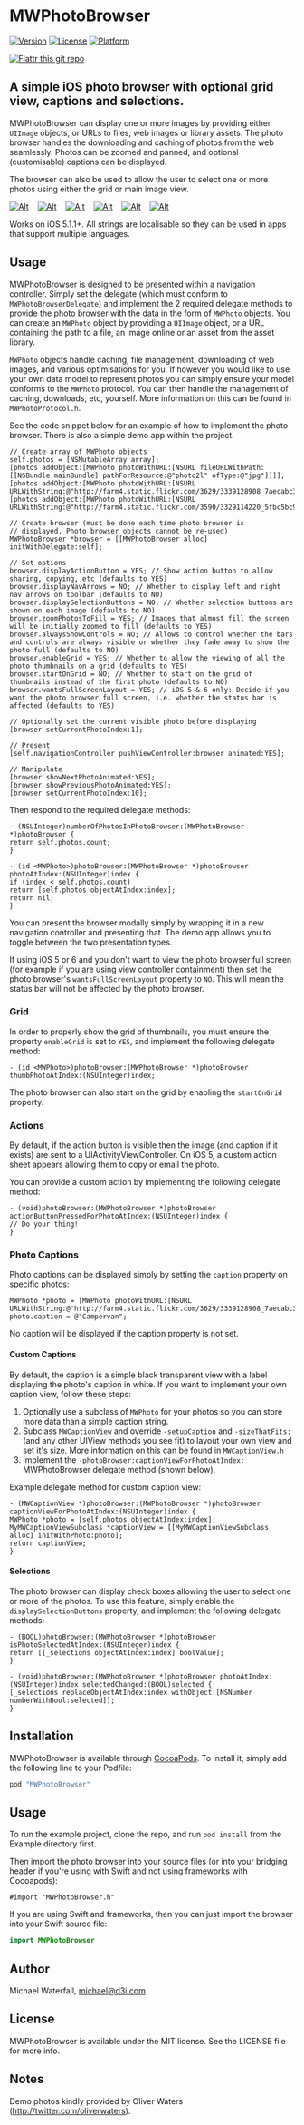 # MWPhotoBrowser

<!--[![CI Status](http://img.shields.io/travis/Michael Waterfall/MWPhotoBrowser.svg?style=flat)](https://travis-ci.org/Michael Waterfall/MWPhotoBrowser)-->
[![Version](https://img.shields.io/cocoapods/v/MWPhotoBrowser.svg?style=flat)](http://cocoapods.org/pods/MWPhotoBrowser)
[![License](https://img.shields.io/cocoapods/l/MWPhotoBrowser.svg?style=flat)](http://cocoapods.org/pods/MWPhotoBrowser)
[![Platform](https://img.shields.io/cocoapods/p/MWPhotoBrowser.svg?style=flat)](http://cocoapods.org/pods/MWPhotoBrowser)

[![Flattr this git repo](http://api.flattr.com/button/flattr-badge-large.png)](https://flattr.com/submit/auto?user_id=mwaterfall&url=https://github.com/mwaterfall/MWPhotoBrowser&title=MWPhotoBrowser&language=&tags=github&category=software)

## A simple iOS photo browser with optional grid view, captions and selections.

MWPhotoBrowser can display one or more images by providing either `UIImage` objects, or URLs to files, web images or library assets. The photo browser handles the downloading and caching of photos from the web seamlessly. Photos can be zoomed and panned, and optional (customisable) captions can be displayed. 

The browser can also be used to allow the user to select one or more photos using either the grid or main image view.

[![Alt][screenshot1_thumb]][screenshot1]    [![Alt][screenshot2_thumb]][screenshot2]    [![Alt][screenshot3_thumb]][screenshot3]    [![Alt][screenshot4_thumb]][screenshot4]    [![Alt][screenshot5_thumb]][screenshot5]    [![Alt][screenshot6_thumb]][screenshot6]

[screenshot1_thumb]: https://raw.github.com/mwaterfall/MWPhotoBrowser/master/Preview/MWPhotoBrowser1t.png
[screenshot1]: https://raw.github.com/mwaterfall/MWPhotoBrowser/master/Preview/MWPhotoBrowser1.png
[screenshot2_thumb]: https://raw.github.com/mwaterfall/MWPhotoBrowser/master/Preview/MWPhotoBrowser2t.png
[screenshot2]: https://raw.github.com/mwaterfall/MWPhotoBrowser/master/Preview/MWPhotoBrowser2.png
[screenshot3_thumb]: https://raw.github.com/mwaterfall/MWPhotoBrowser/master/Preview/MWPhotoBrowser3t.png
[screenshot3]: https://raw.github.com/mwaterfall/MWPhotoBrowser/master/Preview/MWPhotoBrowser3.png
[screenshot4_thumb]: https://raw.github.com/mwaterfall/MWPhotoBrowser/master/Preview/MWPhotoBrowser4t.png
[screenshot4]: https://raw.github.com/mwaterfall/MWPhotoBrowser/master/Preview/MWPhotoBrowser4.png
[screenshot5_thumb]: https://raw.github.com/mwaterfall/MWPhotoBrowser/master/Preview/MWPhotoBrowser5t.png
[screenshot5]: https://raw.github.com/mwaterfall/MWPhotoBrowser/master/Preview/MWPhotoBrowser5.png
[screenshot6_thumb]: https://raw.github.com/mwaterfall/MWPhotoBrowser/master/Preview/MWPhotoBrowser6t.png
[screenshot6]: https://raw.github.com/mwaterfall/MWPhotoBrowser/master/Preview/MWPhotoBrowser6.png

Works on iOS 5.1.1+. All strings are localisable so they can be used in apps that support multiple languages.

## Usage

MWPhotoBrowser is designed to be presented within a navigation controller. Simply set the delegate (which must conform to `MWPhotoBrowserDelegate`) and implement the 2 required delegate methods to provide the photo browser with the data in the form of `MWPhoto` objects. You can create an `MWPhoto` object by providing a `UIImage` object, or a URL containing the path to a file, an image online or an asset from the asset library.

`MWPhoto` objects handle caching, file management, downloading of web images, and various optimisations for you. If however you would like to use your own data model to represent photos you can simply ensure your model conforms to the `MWPhoto` protocol. You can then handle the management of caching, downloads, etc, yourself. More information on this can be found in `MWPhotoProtocol.h`.

See the code snippet below for an example of how to implement the photo browser. There is also a simple demo app within the project.

```obj-c
// Create array of MWPhoto objects
self.photos = [NSMutableArray array];
[photos addObject:[MWPhoto photoWithURL:[NSURL fileURLWithPath:[[NSBundle mainBundle] pathForResource:@"photo2l" ofType:@"jpg"]]]];
[photos addObject:[MWPhoto photoWithURL:[NSURL URLWithString:@"http://farm4.static.flickr.com/3629/3339128908_7aecabc34b.jpg"]]];
[photos addObject:[MWPhoto photoWithURL:[NSURL URLWithString:@"http://farm4.static.flickr.com/3590/3329114220_5fbc5bc92b.jpg"]]];

// Create browser (must be done each time photo browser is
// displayed. Photo browser objects cannot be re-used)
MWPhotoBrowser *browser = [[MWPhotoBrowser alloc] initWithDelegate:self];

// Set options
browser.displayActionButton = YES; // Show action button to allow sharing, copying, etc (defaults to YES)
browser.displayNavArrows = NO; // Whether to display left and right nav arrows on toolbar (defaults to NO)
browser.displaySelectionButtons = NO; // Whether selection buttons are shown on each image (defaults to NO)
browser.zoomPhotosToFill = YES; // Images that almost fill the screen will be initially zoomed to fill (defaults to YES)
browser.alwaysShowControls = NO; // Allows to control whether the bars and controls are always visible or whether they fade away to show the photo full (defaults to NO)
browser.enableGrid = YES; // Whether to allow the viewing of all the photo thumbnails on a grid (defaults to YES)
browser.startOnGrid = NO; // Whether to start on the grid of thumbnails instead of the first photo (defaults to NO)
browser.wantsFullScreenLayout = YES; // iOS 5 & 6 only: Decide if you want the photo browser full screen, i.e. whether the status bar is affected (defaults to YES)

// Optionally set the current visible photo before displaying
[browser setCurrentPhotoIndex:1];

// Present
[self.navigationController pushViewController:browser animated:YES];

// Manipulate
[browser showNextPhotoAnimated:YES];
[browser showPreviousPhotoAnimated:YES];
[browser setCurrentPhotoIndex:10];
```

Then respond to the required delegate methods:

```obj-c
- (NSUInteger)numberOfPhotosInPhotoBrowser:(MWPhotoBrowser *)photoBrowser {
return self.photos.count;
}

- (id <MWPhoto>)photoBrowser:(MWPhotoBrowser *)photoBrowser photoAtIndex:(NSUInteger)index {
if (index < self.photos.count)
return [self.photos objectAtIndex:index];
return nil;
}
```

You can present the browser modally simply by wrapping it in a new navigation controller and presenting that. The demo app allows you to toggle between the two presentation types.

If using iOS 5 or 6 and you don't want to view the photo browser full screen (for example if you are using view controller containment) then set the photo browser's `wantsFullScreenLayout` property to `NO`. This will mean the status bar will not be affected by the photo browser.


### Grid

In order to properly show the grid of thumbnails, you must ensure the property `enableGrid` is set to `YES`, and implement the following delegate method:

```obj-c
- (id <MWPhoto>)photoBrowser:(MWPhotoBrowser *)photoBrowser thumbPhotoAtIndex:(NSUInteger)index;
```

The photo browser can also start on the grid by enabling the `startOnGrid` property.


### Actions

By default, if the action button is visible then the image (and caption if it exists) are sent to a UIActivityViewController. On iOS 5, a custom action sheet appears allowing them to copy or email the photo.

You can provide a custom action by implementing the following delegate method:

```obj-c
- (void)photoBrowser:(MWPhotoBrowser *)photoBrowser actionButtonPressedForPhotoAtIndex:(NSUInteger)index {
// Do your thing!
}
```


### Photo Captions

Photo captions can be displayed simply by setting the `caption` property on specific photos:

```obj-c
MWPhoto *photo = [MWPhoto photoWithURL:[NSURL URLWithString:@"http://farm4.static.flickr.com/3629/3339128908_7aecabc34b.jpg"]];
photo.caption = @"Campervan";
```

No caption will be displayed if the caption property is not set.


#### Custom Captions

By default, the caption is a simple black transparent view with a label displaying the photo's caption in white. If you want to implement your own caption view, follow these steps:

1. Optionally use a subclass of `MWPhoto` for your photos so you can store more data than a simple caption string.
2. Subclass `MWCaptionView` and override `-setupCaption` and `-sizeThatFits:` (and any other UIView methods you see fit) to layout your own view and set it's size. More information on this can be found in `MWCaptionView.h`
3. Implement the `-photoBrowser:captionViewForPhotoAtIndex:` MWPhotoBrowser delegate method (shown below).

Example delegate method for custom caption view:

```obj-c
- (MWCaptionView *)photoBrowser:(MWPhotoBrowser *)photoBrowser captionViewForPhotoAtIndex:(NSUInteger)index {
MWPhoto *photo = [self.photos objectAtIndex:index];
MyMWCaptionViewSubclass *captionView = [[MyMWCaptionViewSubclass alloc] initWithPhoto:photo];
return captionView;
}
```


#### Selections

The photo browser can display check boxes allowing the user to select one or more of the photos. To use this feature, simply enable the `displaySelectionButtons` property, and implement the following delegate methods:

```obj-c
- (BOOL)photoBrowser:(MWPhotoBrowser *)photoBrowser isPhotoSelectedAtIndex:(NSUInteger)index {
return [[_selections objectAtIndex:index] boolValue];
}

- (void)photoBrowser:(MWPhotoBrowser *)photoBrowser photoAtIndex:(NSUInteger)index selectedChanged:(BOOL)selected {
[_selections replaceObjectAtIndex:index withObject:[NSNumber numberWithBool:selected]];
}
```


## Installation

MWPhotoBrowser is available through [CocoaPods](http://cocoapods.org). To install
it, simply add the following line to your Podfile:

```ruby
pod "MWPhotoBrowser"
```


## Usage

To run the example project, clone the repo, and run `pod install` from the Example directory first.

Then import the photo browser into your source files (or into your bridging header if you're using with Swift and not using frameworks with Cocoapods):

```obj-c
#import "MWPhotoBrowser.h"
```

If you are using Swift and frameworks, then you can just import the browser into your Swift source file:

```swift
import MWPhotoBrowser
```


## Author

Michael Waterfall, michael@d3i.com


## License

MWPhotoBrowser is available under the MIT license. See the LICENSE file for more info.


## Notes

Demo photos kindly provided by Oliver Waters (<http://twitter.com/oliverwaters>).